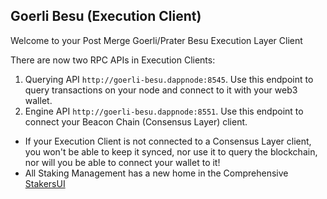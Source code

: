 ## Goerli Besu (Execution Client)

Welcome to your Post Merge Goerli/Prater Besu Execution Layer Client

There are now two RPC APIs in Execution Clients:

1. Querying API `http://goerli-besu.dappnode:8545`. Use this endpoint to query transactions on your node and connect to it with your web3 wallet.
2. Engine API `http://goerli-besu.dappnode:8551`. Use this endpoint to connect your Beacon Chain (Consensus Layer) client.

- If your Execution Client is not connected to a Consensus Layer client, you won't be able to keep it synced, nor use it to query the blockchain, nor will you be able to connect your wallet to it!
- All Staking Management has a new home in the Comprehensive [StakersUI](http://my.dappnode/#/stakers/prater)
